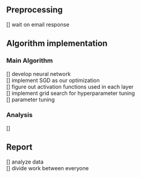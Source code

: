 ## Preprocessing
[] wait on email response  

## Algorithm implementation

### Main Algorithm
[] develop neural network  
[] implement SGD as our optimization  
[] figure out activation functions used in each layer  
[] implement grid search for hyperparameter tuning  
[] parameter tuning  

### Analysis  
[]  

## Report  
[] analyze data  
[] divide work between everyone  